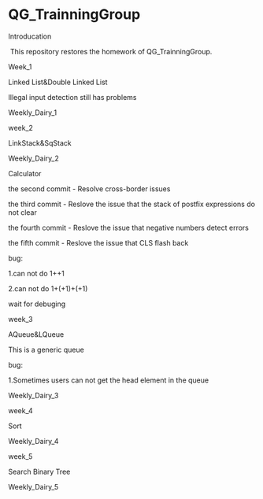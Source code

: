 # QG_TrainningGroup

Introducation

​	This repository restores the homework of QG_TrainningGroup.



Week_1

Linked List&Double Linked List

Illegal input detection still has problems

Weekly_Dairy_1



week_2

LinkStack&SqStack

Weekly_Dairy_2

Calculator

the second commit - Resolve cross-border issues

the third commit - Reslove the issue that the stack of postfix expressions do not clear

the fourth commit - Reslove the issue that negative numbers detect errors

the fifth commit - Reslove the issue that CLS flash back


bug:

1.can not do 1++1

2.can not do 1+(+1)+(+1)

wait for debuging



week_3

AQueue&LQueue

This is a generic queue

bug:

1.Sometimes users can not get the head element in the queue

Weekly_Dairy_3



week_4

Sort

Weekly_Dairy_4



week_5

Search Binary Tree

Weekly_Dairy_5